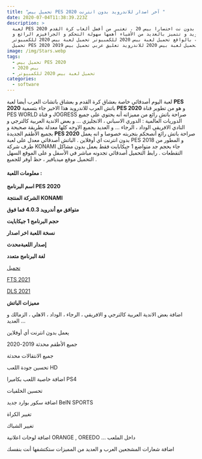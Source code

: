 ```yaml
---
title: "تحميل بيس PES 2020 آخر اصدار للاندرويد بدون انترنت "
date: 2020-07-04T11:38:39.223Z
description: >
  لعبة PES 2020 للاندرويد بدون نت اختصارا بيس 20 ، تعتبر من أفضل ألعاب كرة القدم
  للأندرويد و تتميز بالعديد من الأشياء أهمها سهولة التحكم و الجرافيزم الرائع و
  الشبيه بالواقع تحميل لعبة بيس 2020 للكمبيوتر تحميل لعبة بيس 2020 للكمبيوتر
  تحميل PES 2020 مهكرة تحميل لعبة بيس 2020 للاندرويد تعليق عربي تحميل بيس 2019
image: /img/Stars.webp
tags:
  - تحميل بيس PES 2020
  - بيس 2020
  - تحميل لعبة بيس 2020 للكمبيوتر
categories:
  - software
---
```



<!--StartFragment-->

لعبة اليوم أصدقائي خاصة بعشاق كرة القدم و بعشاق باتشات العرب أيضا لعبة **PES 2020** باتش العرب للاندرويد هذا الاخير جاء بتسمية **PES 2020** و هو من تطوير قناة PES WORLD و قناة JOGRESS صراحة باتش رائع من مميزاته أنه يحتوي على جميع الدوريات العالمية : الدوري الاسباني ، الانجليزي ... و بعض الاندية العربية كالترجي و النادي الافريقي الوداد ، الرجاء ... و العديد بجميع الاوجه كلها معدلة بطريقة صحيحة و بجميع الأطقم الجديدة **PES 2020** صراحة باتش رائع أنصحكم بتجربته خصوصا و انه يعمل بدون انترنت اي أوفلاين . الباتش أصدقائي معدل على لعبة PES 2018 و المطور من طرف شركة KONAMI جاء بحجم جد متواضع 1 جيكابايت فقط يعمل بدون مشاكل التقطعات . رابط التحميل أصدقائي تجدونه مباشر في الأسفل و على الموقع السهل التحميل موقع ميديافير ، حظ أوفر للجميع .



#### معلومات اللعبة :

**اسم البرنامج PES 2020**

**الشركة المنتجة KONAMI**

**متوافق مع أندرويد 4.0.3 فما فوق**

**حجم البرنامج 1 جيكابايت**

**نسخة اللعبة اخر اصدار**

**إصدار اللعبةمحدث**

**لغة البرنامج متعدد**

[تحميل](https://www.androkim.org/2020/01/pes-2021.html)

[FTS 2021](https://www.androkim.org/2020/01/fts-2021.html)

[DLS 2021](https://www.andromix.org/2020/04/dls-2021.html)



**مميزات الباتش**



اضافة بعض الاندية العربية كالترجي و الافريقي ، الرجاء ، الوداد ، الاهلي ، الزمالك و العديد ...

يعمل بدون انترنت أي أوفلاين

جميع الأطقم محدثة 2019-2020

جميع الانتقالات محدثة

تحسين جودة اللعب HD

اضافة خاصية اللعب بكاميرا PS4

تحسين الخلفيات

اضافة سكور بوارد جديد BeIN SPORTS

تغيير الكراة

تغيير الشباك

اضافة لوحات اعلانية ORANGE , OREEDO ... داخل الملعب

اضافة شعارات المشجعين العرب و العديد من المميزات ستكتشفها أنت بنفسك



<!--EndFragment-->
